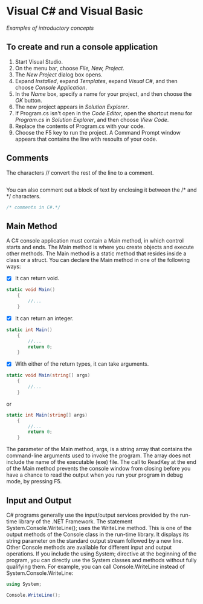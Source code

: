 # Visual C# and Visual Basic
_Examples of introductory concepts_



## To create and run a console application

1. Start Visual Studio.
2. On the menu bar, choose _File, New, Project._
3. The _New Project_ dialog box opens.
4. Expand _Installed_, expand _Templates_, expand _Visual C#_, and then choose _Console Application_.
5. In the _Name_ box, specify a name for your project, and then choose the _OK_ button.
6. The new project appears in _Solution Explorer_.
7. If Program.cs isn't open in the _Code Editor_, open the shortcut menu for _Program.cs_ in _Solution Explorer_, and then choose _View Code_.
8. Replace the contents of Program.cs with your code.
9. Choose the F5 key to run the project. A Command Prompt window appears that contains the line with resoults of your code.


## Comments

The characters // convert the rest of the line to a comment.
``` c# // comments in C#. 
```
You can also comment out a block of text by enclosing it between the /* and */ characters.
```c#
/* comments in C#.*/
```

## Main Method

A C# console application must contain a Main method, in which control starts and ends. The Main method is where you create objects and execute other methods.
The Main method is a static method that resides inside a class or a struct. You can declare the Main method in one of the following ways:

- [x] It can return void.
``` c#
static void Main()
    {
        //...
    }
```
- [x] It can return an integer.
``` c#
static int Main()
    {
        //...
        return 0;
    }
```
- [x] With either of the return types, it can take arguments.
``` c#
static void Main(string[] args)
    {
        //...
    }
```
or

``` c#
static int Main(string[] args)
    {
        //...
        return 0;
    }
```
The parameter of the Main method, args, is a string array that contains the command-line arguments used to invoke the program. The array does not include the name of the executable (exe) file.
The call to ReadKey at the end of the Main method prevents the console window from closing before you have a chance to read the output when you run your program in debug mode, by pressing F5.

## Input and Output

C# programs generally use the input/output services provided by the run-time library of the .NET Framework. The statement System.Console.WriteLine(); uses the WriteLine method. This is one of the output methods of the Console class in the run-time library. It displays its string parameter on the standard output stream followed by a new line. Other Console methods are available for different input and output operations. If you include the using System; directive at the beginning of the program, you can directly use the System classes and methods without fully qualifying them. For example, you can call Console.WriteLine instead of System.Console.WriteLine:
``` c#
using System;

Console.WriteLine();
```










